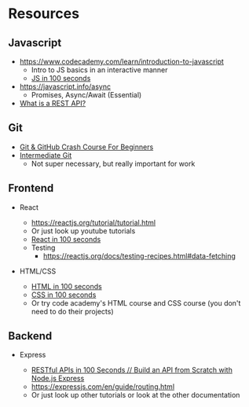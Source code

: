 # Resources

## Javascript

- https://www.codecademy.com/learn/introduction-to-javascript
  - Intro to JS basics in an interactive manner
  - [JS in 100 seconds](https://www.youtube.com/watch?v=DHjqpvDnNGE)
- https://javascript.info/async
  - Promises, Async/Await (Essential)
- [What is a REST API?](https://www.youtube.com/watch?v=SLwpqD8n3d0)

## Git

- [Git & GitHub Crash Course For Beginners](https://www.youtube.com/watch?v=SWYqp7iY_Tc)
- [Intermediate Git](https://www.youtube.com/watch?v=Uszj_k0DGsg)
  - Not super necessary, but really important for work

## Frontend

- React

  - https://reactjs.org/tutorial/tutorial.html
  - Or just look up youtube tutorials
  - [React in 100 seconds](https://www.youtube.com/watch?v=Tn6-PIqc4UM)
  - Testing
    - https://reactjs.org/docs/testing-recipes.html#data-fetching

- HTML/CSS

  - [HTML in 100 seconds](https://www.youtube.com/watch?v=ok-plXXHlWw)
  - [CSS in 100 seconds](https://www.youtube.com/watch?v=OEV8gMkCHXQ)
  - Or try code academy's HTML course and CSS course (you don't need to do their projects)

## Backend

- Express

  - [RESTful APIs in 100 Seconds // Build an API from Scratch with Node.js Express](https://www.youtube.com/watch?v=-MTSQjw5DrM)
  - https://expressjs.com/en/guide/routing.html
  - Or just look up other tutorials or look at the other documentation
